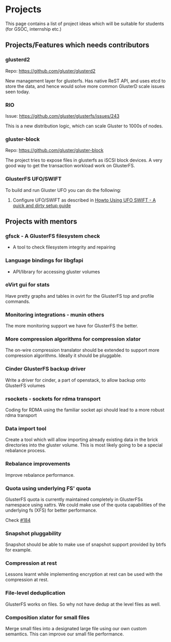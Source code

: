 # Projects

This page contains a list of project ideas which will be suitable for
students (for GSOC, internship etc.)

Projects/Features which needs contributors
------------------------------------------

### glusterd2

Repo: https://github.com/gluster/glusterd2

New management layer for glusterfs. Has native ReST API, and uses etcd to
store the data, and hence would solve more common GlusterD scale issues seen today.

### RIO

Issue: https://github.com/gluster/glusterfs/issues/243

This is a new distribution logic, which can scale Gluster to 1000s of nodes.

### gluster-block

Repo: https://github.com/gluster/gluster-block

The project tries to expose files in glusterfs as iSCSI block devices. A very good
way to get the transaction workload work on GlusterFS.

### GlusterFS UFO/SWIFT

To build and run Gluster UFO you can do the following:

1.  Configure UFO/SWIFT as described in [Howto Using UFO SWIFT - A quick
    and dirty setup
    guide](https://github.com/gluster/gluster-swift/blob/master/doc/markdown/quick_start_guide.md)


Projects with mentors
---------------------

### gfsck - A GlusterFS filesystem check

-   A tool to check filesystem integrity and repairing

### Language bindings for libgfapi

-   API/library for accessing gluster volumes

### oVirt gui for stats

Have pretty graphs and tables in ovirt for the GlusterFS top and profile
commands.

### Monitoring integrations - munin others

The more monitoring support we have for GlusterFS the better.

### More compression algorithms for compression xlator

The on-wire compression translator should be extended to support more
compression algorithms. Ideally it should be pluggable.

### Cinder GlusterFS backup driver

Write a driver for cinder, a part of openstack, to allow backup onto
GlusterFS volumes

### rsockets - sockets for rdma transport

Coding for RDMA using the familiar socket api should lead to a more
robust rdma transport

### Data import tool

Create a tool which will allow importing already existing data in the
brick directories into the gluster volume. This is most likely going to
be a special rebalance process.

### Rebalance improvements

Improve rebalance performance.

### Quota using underlying FS' quota

GlusterFS quota is currently maintained completely in GlusterFSs
namespace using xattrs. We could make use of the quota capabilities of
the underlying fs (XFS) for better performance.

Check [#184](https://github.com/gluster/glusterfs/184)

### Snapshot pluggability

Snapshot should be able to make use of snapshot support provided by
btrfs for example.

### Compression at rest

Lessons learnt while implementing encryption at rest can be used with
the compression at rest.

### File-level deduplication

GlusterFS works on files. So why not have dedup at the level files as
well.

### Composition xlator for small files

Merge small files into a designated large file using our own custom
semantics. This can improve our small file performance.
